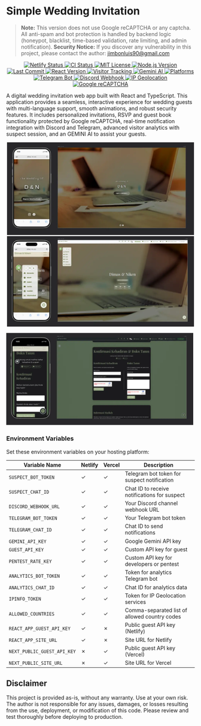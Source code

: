 # Simple Wedding Invitation

> **Note:** This version does not use Google reCAPTCHA or any captcha. All anti-spam and bot protection is handled by backend logic (honeypot, blacklist, time-based validation, rate limiting, and admin notification).
> **Security Notice:** If you discover any vulnerability in this project, please contact the author: jimbonluis90@gmail.com

<p align="center">
  <a href="https://app.netlify.com/projects/invitation-dn/deploys">
    <img src="https://api.netlify.com/api/v1/badges/a3d51b63-c999-4e01-823f-b52ee8e7b7a4/deploy-status" alt="Netlify Status" height="120" />
  </a>
  <a href="https://github.com/jimbon25/simple-wedding-invitation/actions/workflows/ci.yml">
    <img src="https://github.com/jimbon25/simple-wedding-invitation/actions/workflows/ci.yml/badge.svg" alt="CI Status" height="120" />
  </a>
  </a>
  <a href="LICENSE">
    <img src="https://img.shields.io/badge/license-MIT-green.svg?style=flat-square" alt="MIT License" height="120" />
  </a>
  <a href="https://nodejs.org/">
    <img src="https://img.shields.io/badge/node.js-16%20%7C%2018%20%7C%2020-brightgreen?style=flat-square" alt="Node.js Version" height="120" />
  </a>
  <a href="https://github.com/jimbon25/simple-wedding-invitation/commits/main">
    <img src="https://img.shields.io/github/last-commit/jimbon25/simple-wedding-invitation?logo=github&style=flat-square" alt="Last Commit" height="120" />
  </a>
  <a href="https://reactjs.org/">
    <img src="https://img.shields.io/badge/react-19.1.0-61DAFB.svg?logo=react&style=flat-square" alt="React Version" height="120" />
  </a>
  <a href="#enhanced-visitor-tracking-system">
    <img src="https://img.shields.io/badge/analytics-suspect%20tracking-orange?style=flat-square" alt="Visitor Tracking" height="120" />
  </a>
  <a href="https://ai.google.dev/gemini-api">
    <img src="https://img.shields.io/badge/AI-Gemini%20Powered-purple?logo=google&style=flat-square" alt="Gemini AI" height="120" />
  </a>
  <a href="#multi-platform-support">
    <img src="https://img.shields.io/badge/platforms-Netlify%20%7C%20Vercel-black?style=flat-square" alt="Platforms" height="120" />
  </a>
  <a href="https://core.telegram.org/bots/api">
    <img src="https://img.shields.io/badge/notifications-Telegram%20Bot-26A5E4?logo=telegram&style=flat-square" alt="Telegram Bot" height="120" />
  </a>
  <a href="https://discord.com/developers/docs/resources/webhook">
    <img src="https://img.shields.io/badge/notifications-Discord%20Webhook-5865F2?logo=discord&style=flat-square" alt="Discord Webhook" height="120" />
  </a>
  <a href="https://ipinfo.io/">
    <img src="https://img.shields.io/badge/security-IP%20Geolocation-blue?logo=internetexplorer&style=flat-square" alt="IP Geolocation" height="120" />
  </a>
  <a href="https://developers.google.com/recaptcha">
    <img src="https://img.shields.io/badge/security-reCAPTCHA%20v2-4285F4?logo=google&style=flat-square" alt="Google reCAPTCHA" height="120" />
  </a>
</p>

A digital wedding invitation web app built with React and TypeScript. This application provides a seamless, interactive experience for wedding guests with multi-language support, smooth animations, and robust security features. It includes personalized invitations, RSVP and guest book functionality protected by Google reCAPTCHA, real-time notification integration with Discord and Telegram, advanced visitor analytics with suspect session, and an GEMINI AI to assist your guests.

<p align="center">
<img src="public/images/screenshoot/ss1.webp" width="500" alt="Screenshot 1"/>
<img src="public/images/screenshoot/ss2.webp" width="500" alt="Screenshot 2"/>
</p>
<img src="public/images/screenshoot/ss3.webp" width="500" alt="Screenshot 3"/>
</p>





### Environment Variables

Set these environment variables on your hosting platform:

| Variable Name | Netlify | Vercel | Description |
|---------------|---------|--------|-------------|
| `SUSPECT_BOT_TOKEN` | ✓ | ✓ | Telegram bot token for suspect notification |
| `SUSPECT_CHAT_ID` | ✓ | ✓ | Chat ID to receive notifications for suspect |
| `DISCORD_WEBHOOK_URL` | ✓ | ✓ | Your Discord channel webhook URL |
| `TELEGRAM_BOT_TOKEN` | ✓ | ✓ | Your Telegram bot token |
| `TELEGRAM_CHAT_ID` | ✓ | ✓ | Chat ID to send notifications |
| `GEMINI_API_KEY` | ✓ | ✓ | Google Gemini API key |
| `GUEST_API_KEY` | ✓ | ✓ | Custom API key for guest |
| `PENTEST_RATE_KEY` | ✓ | ✓ | Custom API key for developers or pentest |
| `ANALYTICS_BOT_TOKEN` | ✓ | ✓ | Token for analytics Telegram bot |
| `ANALYTICS_CHAT_ID` | ✓ | ✓ | Chat ID for analytics data |
| `IPINFO_TOKEN` | ✓ | ✓ | Token for IP Geolocation services |
| `ALLOWED_COUNTRIES` | ✓ | ✓ | Comma-separated list of allowed country codes |
| `REACT_APP_GUEST_API_KEY` | ✓ | ✗ | Public guest API key (Netlify) |
| `REACT_APP_SITE_URL` | ✓ | ✗ | Site URL for Netlify |
| `NEXT_PUBLIC_GUEST_API_KEY` | ✗ | ✓ | Public guest API key (Vercel) |
| `NEXT_PUBLIC_SITE_URL` | ✗ | ✓ | Site URL for Vercel |


## Disclaimer

This project is provided as-is, without any warranty. Use at your own risk. The author is not responsible for any issues, damages, or losses resulting from the use, deployment, or modification of this code. Please review and test thoroughly before deploying to production.
